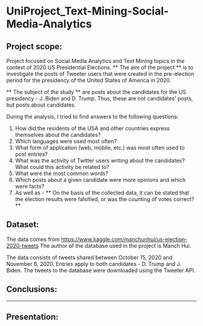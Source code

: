 # UniProject_Text-Mining-Social-Media-Analytics


## Project scope:
Project focused on Social Media Analytics and Text Mining topics in the context of 2020 US Presidential Elections.
** The aim of the project ** is to investigate the posts of Tweeter users that were created in the pre-election period for the presidency of the United States of America in 2020.

** The subject of the study ** are posts about the candidates for the US presidency - J. Biden and D. Trump. Thus, these are not candidates' posts, but posts about candidates.

During the analysis, I tried to find answers to the following questions:
1. How did the residents of the USA and other countries express themselves about the candidates?
2. Which languages were used most often?
3. What form of application (web, mobile, etc.) was most often used to post entries?
4. What was the activity of Twitter users writing about the candidates? What could this activity be related to?
5. What were the most common words?
6. Which posts about a given candidate were more opinions and which were facts?
7. As well as - ** On the basis of the collected data, it can be stated that the election results were falsified, or was the counting of votes correct? ** 

## Dataset: 
The data comes from https://www.kaggle.com/manchunhui/us-election-2020-tweets 
The author of the database used in the project is Manch Hui.

The data consists of tweets shared between October 15, 2020 and November 8, 2020. Entries apply to both candidates - D. Trump and J. Biden. The tweets to the database were downloaded using the Tweeter API. 

## Conclusions: 

---------------------
## Presentation: 
